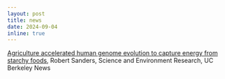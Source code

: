 ```yaml
---
layout: post
title: news
date: 2024-09-04
inline: true
---
```


[Agriculture accelerated human genome evolution to capture energy from starchy foods](hhttps://news.berkeley.edu/2024/09/04/agriculture-accelerated-human-genome-evolution-to-capture-energy-from-starchy-foods/), Robert Sanders, Science and Environment Research, UC Berkeley News
